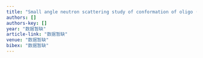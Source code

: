 ```yaml
---
title: "Small angle neutron scattering study of conformation of oligo (ethylene glycol)-grafted polystyrene in dilute solutions: effect of the backbone length"
authors: []
authors-key: []
year: "数据暂缺"
article-link: "数据暂缺"
venue: "数据暂缺"
bibex: "数据暂缺"
---
```

